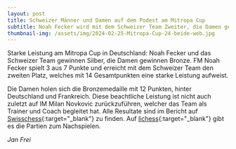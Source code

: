 ```yaml
---
layout: post
title: Schweizer Männer und Damen auf dem Podest am Mitropa Cup
subtitle: Noah Fecker wird mit dem Schweizer Team Zweiter, die Damen gewinnen mit Milan Novkovic als Trainer Bronze.
thumbnail-img: /assets/img/2024-02-25-Mitropa-Cup-24-beide-web.jpg
---
```


Starke Leistung am Mitropa Cup in Deutschland: Noah Fecker und das Schweizer Team gewinnen Silber, die Damen gewinnen
Bronze. FM Noah Fecker spielt 3 aus 7 Punkte und erreicht mit dem Schweizer Team den zweiten Platz, welches mit 14
Gesamtpunkten eine starke Leistung aufweist.

Die Damen holen sich die Bronzemedaille mit 12 Punkten, hinter Deutschland und Frankreich. Diese beachtliche Leistung
ist nicht auch zuletzt auf IM Milan Novkovic zurückzuführen, welcher das Team als Trainer und Coach begleitet hat.
Alle Resultate sind im Bericht
auf [Swisschess](https://www.swisschess.ch/news-112/schweizer-mitropa-cup-premiere-beide-teams-auf-dem-podest-einzel-gold-fuer-gm-sebastian-bogner-und-wim-sofiia-hryzlova.html){:target="\_blank"}
zu finden. Auf [lichess](https://lichess.org/broadcast/mitropa-cup-2024--open/round-1/vIuXvqYe#games){:target="\_blank"}
gibt es die Partien zum Nachspielen.

_Jan Frei_
